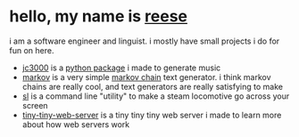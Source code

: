 # hello, my name is [reese](https://reesporte.github.io)

i am a software engineer and linguist. i mostly have small projects i do for fun on here.

* [jc3000](https://github.com/reesporte/jc3000) is a [python package](https://pypi.org/project/jc3000/) i made to generate music
* [markov](https://github.com/reesporte/markov) is a very simple [markov chain](https://en.wikipedia.org/wiki/Markov_chain) text generator. i think markov chains are really cool, and text generators are really satisfying to make
* [sl](https://github.com/reesporte/sl) is a command line "utility" to make a steam locomotive go across your screen
* [tiny-tiny-web-server](https://github.com/reesporte/tiny-tiny-web-server) is a tiny tiny tiny web server i made to learn more about how web servers work
